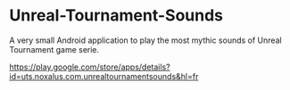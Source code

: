 Unreal-Tournament-Sounds
========================

A very small Android application to play the most mythic sounds of Unreal Tournament game serie.

https://play.google.com/store/apps/details?id=uts.noxalus.com.unrealtournamentsounds&hl=fr

